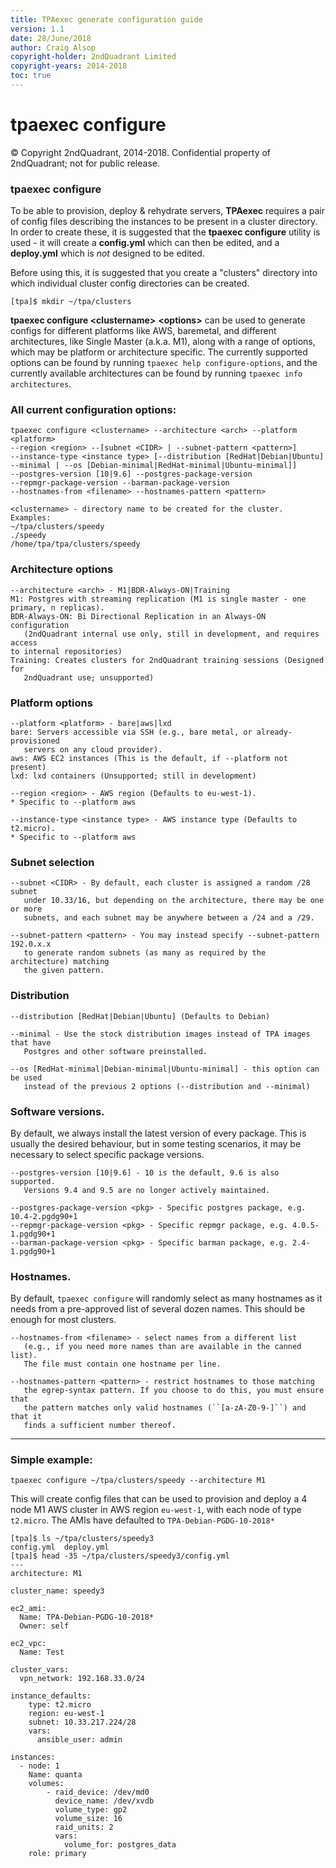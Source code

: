 ```yaml
---
title: TPAexec generate configuration guide
version: 1.1
date: 28/June/2018
author: Craig Alsop
copyright-holder: 2ndQuadrant Limited
copyright-years: 2014-2018
toc: true
---
```


tpaexec configure
=================

© Copyright 2ndQuadrant, 2014-2018. Confidential property of 2ndQuadrant; not for public release.

### tpaexec configure

To be able to provision, deploy & rehydrate servers, **TPAexec** requires a pair of config files describing the instances to be present in a cluster directory. In order to create these, it is suggested that the **tpaexec configure** utility is used - it will create a **config.yml** which can then be edited, and a **deploy.yml** which is *not* designed to be edited. 

Before using this, it is suggested that you create a "clusters" directory into which individual cluster config directories can be created. 

```
[tpa]$ mkdir ~/tpa/clusters
```
**tpaexec configure \<clustername>** **\<options>** can be used to generate configs for different platforms like AWS, baremetal, and different architectures, like Single Master (a.k.a. M1), along with a range of options, which may be platform or architecture specific. The currently supported options can be found by running `tpaexec help configure-options`, and the currently available architectures can be found by running `tpaexec info architectures`.

### All current configuration options:

```
tpaexec configure <clustername> --architecture <arch> --platform <platform> 
--region <region> --[subnet <CIDR> | --subnet-pattern <pattern>] 
--instance-type <instance type> [--distribution [RedHat|Debian|Ubuntu] 
--minimal | --os [Debian-minimal|RedHat-minimal|Ubuntu-minimal]] 
--postgres-version [10|9.6] --postgres-package-version 
--repmgr-package-version --barman-package-version 
--hostnames-from <filename> --hostnames-pattern <pattern>
```

```
<clustername> - directory name to be created for the cluster. Examples:
~/tpa/clusters/speedy
./speedy
/home/tpa/tpa/clusters/speedy
```
### Architecture options

```
--architecture <arch> - M1|BDR-Always-ON|Training
M1: Postgres with streaming replication (M1 is single master - one primary, n replicas).
BDR-Always-ON: Bi Directional Replication in an Always-ON configuration 
   (2ndQuadrant internal use only, still in development, and requires access 
to internal repositories)
Training: Creates clusters for 2ndQuadrant training sessions (Designed for
   2ndQuadrant use; unsupported)
```
### Platform options

```
--platform <platform> - bare|aws|lxd
bare: Servers accessible via SSH (e.g., bare metal, or already-provisioned 
   servers on any cloud provider).
aws: AWS EC2 instances (This is the default, if --platform not present)
lxd: lxd containers (Unsupported; still in development)
```

```
--region <region> - AWS region (Defaults to eu-west-1). 
* Specific to --platform aws
```

```
--instance-type <instance type> - AWS instance type (Defaults to t2.micro). 
* Specific to --platform aws
```
### Subnet selection

```
--subnet <CIDR> - By default, each cluster is assigned a random /28 subnet 
   under 10.33/16, but depending on the architecture, there may be one or more 
   subnets, and each subnet may be anywhere between a /24 and a /29.
```

```
--subnet-pattern <pattern> - You may instead specify --subnet-pattern 192.0.x.x 
   to generate random subnets (as many as required by the architecture) matching 
   the given pattern.
```
### Distribution

```
--distribution [RedHat|Debian|Ubuntu] (Defaults to Debian)
```

```
--minimal - Use the stock distribution images instead of TPA images that have 
   Postgres and other software preinstalled.
```

```
--os [RedHat-minimal|Debian-minimal|Ubuntu-minimal] - this option can be used 
   instead of the previous 2 options (--distribution and --minimal)
```
### Software versions.

By default, we always install the latest version of every package. This is usually 
the desired behaviour, but in some testing scenarios, it may be necessary to 
select specific package versions.

```
--postgres-version [10|9.6] - 10 is the default, 9.6 is also supported. 
   Versions 9.4 and 9.5 are no longer actively maintained.
```

```
--postgres-package-version <pkg> - Specific postgres package, e.g. 10.4-2.pgdg90+1
--repmgr-package-version <pkg> - Specific repmgr package, e.g. 4.0.5-1.pgdg90+1
--barman-package-version <pkg> - Specific barman package, e.g. 2.4-1.pgdg90+1
```
### Hostnames.

By default, ``tpaexec configure`` will randomly select as many hostnames
as it needs from a pre-approved list of several dozen names. This should
be enough for most clusters.

```
--hostnames-from <filename> - select names from a different list 
   (e.g., if you need more names than are available in the canned list). 
   The file must contain one hostname per line.
```
```
--hostnames-pattern <pattern> - restrict hostnames to those matching 
   the egrep-syntax pattern. If you choose to do this, you must ensure that 
   the pattern matches only valid hostnames (``[a-zA-Z0-9-]``) and that it 
   finds a sufficient number thereof.
```

------

### Simple example:

```
tpaexec configure ~/tpa/clusters/speedy --architecture M1
```

This will create config files that can be used to provision and deploy a 4 node M1 AWS cluster in AWS region `eu-west-1`, with each node of type `t2.micro`. The AMIs have defaulted to `TPA-Debian-PGDG-10-2018*`

```
[tpa]$ ls ~/tpa/clusters/speedy3
config.yml  deploy.yml
[tpa]$ head -35 ~/tpa/clusters/speedy3/config.yml
---
architecture: M1

cluster_name: speedy3

ec2_ami:
  Name: TPA-Debian-PGDG-10-2018*
  Owner: self

ec2_vpc:
  Name: Test

cluster_vars:
  vpn_network: 192.168.33.0/24

instance_defaults:
    type: t2.micro
    region: eu-west-1
    subnet: 10.33.217.224/28
    vars:
      ansible_user: admin

instances:
  - node: 1
    Name: quanta
    volumes:
        - raid_device: /dev/md0
          device_name: /dev/xvdb
          volume_type: gp2
          volume_size: 16
          raid_units: 2
          vars:
            volume_for: postgres_data
    role: primary

```

[^Information Classification: Confidential]: [ISP008] Information Classification Policy

